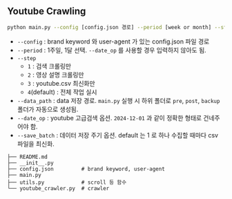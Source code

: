 ## Youtube Crawling

```bash
python main.py --config [config.json 경로] --period [week or month] --step [1, 2, 3, 4] --data_path [data 폴더 경로] --date_op [yyyy-mm-dd] --save_batch [number]
```

- `--config` : brand keyword 와 user-agent 가 있는 config.json 파일 경로
- `--period` : 1주일, 1달 선택. `--date_op` 를 사용할 경우 입력하지 않아도 됨.
- `--step`
  - `1` : 검색 크롤링만
  - `2` : 영상 설명 크롤링만
  - `3` : youtube.csv 최신화만
  - `4`(default) : 전체 작업 실시
- `--data_path` : data 저장 경로. `main.py` 실행 시 하위 폴더로 `pre`, `post`, `backup` 폴더가 자동으로 생성됨.
- `--date_op` : youtube 고급검색 옵션. `2024-12-01` 과 같이 정확한 형태로 건네주어야 함.
- `--save_batch` : 데이터 저장 주기 옵션. default 는 1 로 하나 수집할 때마다 csv 파일을 최신화.

```text
├── README.md
├── __init__.py
├── config.json         # brand keyword, user-agent
├── main.py            
├── utils.py            # scroll 등 함수
└── youtube_crawler.py  # crawler
```